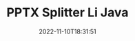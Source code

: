 ---
############################# Static ############################
layout: "auto-gen-merger"
date: 2022-11-10T18:31:51
draft: false
otherformats: vdx vsdm vsdx vssm vssx vstm vstx vsx vtx xlam xls xlsb xlsm xlsx xlt xltm

############################# Head ############################
head_title: "Di Java de PPTX li Pir Pelan veqetînin"
head_description: "Pelê yek PPTX li ser bingeha jimareyên rûpelan, navberên rûpelan, rûpelên zewac an jî cewherî bi karanîna API-ya yekkirina belgeyan li çend pelan dabeş bikin."

############################# Header ############################
title: "PPTX Splitter Li Java"
description: "PPTX bi çend rêzikên koda Java parçe bikin."
bg_image: "https://cms.admin.containerize.com/templates/aspose/App_Themes/V3/images/bg/header1.png"
bg_overlay: false
button:
    enable: true
    icon: "fas fa-arrow-down"
    label: "Daxistina Doza Belaş"
    link: "https://downloads.groupdocs.com/merger/java"

############################# SubMenu ############################
submenu:
    enable: true

    left:
        img_alt: "GroupDocs.Merger for Java"
        image: "https://cms.admin.containerize.com/templates/groupdocs/images/product-logos/90x90-noborder/groupdocs-merger-java.png"
        product: "GroupDocs.Merger"
        platform: "Java"

    middle:
        button:

            # button loop
            - link: "https://apireference.groupdocs.com/merger/java"
              text: "Çavkanî API"

            # button loop
            - link: "https://github.com/groupdocs-merger"
              text: "Nimûneyên Kodê"

            # button loop
            - link: "https://products.groupdocs.app/merger/family"
              text: "Demos Bijî"

            # button loop
            - link: "https://purchase.groupdocs.com/pricing/merger/java"
              text: "Pricing"

    right:
        link_download: "https://downloads.groupdocs.com/merger"
        link_learn: "https://docs.groupdocs.com/merger/java"
        link_buy: "https://purchase.groupdocs.com"

############################# About ############################
about:
    enable: true
    title: "Derbarê GroupDocs.Merger for Java API"
    content: |
        [GroupDocs.Merger for Java](/ku/merger/java/) pirtûkxane çareseriyek hêsan pêşkêşî dike ku bi ewlehî di navbera cûrbecûr formên belgeyan de wekî PDF, Microsoft Office (Word, Excel, PowerPoint, OneNote), OpenDocument, HTML, wêne û gelekên din di nav sepanên Java de. Bi lê zêdekirina tenê çend rêzikên kodê, çend operasyonên belgeyê yên wekî veguheztin, rakirin, zivirandin, guheztin, derxistin an guheztina arastekirina rûpelan di nav belgeyan de pêk bînin. Belgeyên ku API-ya yekbûyî di heman demê de pêşdîtina rûpelên belgeyê wekî wêneyek jî piştgirî dike da ku struktur, formatkirin û naverokê li ser rûpelê analîz bike.
        
        GroupDocs.Merger API ji bo çareseriyên pargîdanî bijarek rast e ku hewceyê taybetmendiyên dabeşkirina pelan e. Van API-an li ser hemî pergalên xebitandinê û platformên sereke, tevî J2SE 7.0 (1.7), J2SE 8.0 (1.8), Java 10, baş têne piştgirî kirin.

############################# Steps ############################
steps:
    enable: true
    title_left: "Di Java de PPTX Pelê Li gorî Rûpelan veqetînin"
    content_left: |
        [GroupDocs.Merger for Java](/ku/merger/java/) ji pêşdebiranên Java re hêsan dike ku pelek yek PPTX li çend pelên encam de bi cîh bikin. çend gavên hêsan.
        
        * **SplitOptions** bi formata rêça pelên derketinê dest pê bikin.
        * Mînaka nû ya **Merger** biafirînin û rêça belgeya çavkaniyê wekî pîvanek çêker derbas bikin.
        * Ji **split** re telefon bikin û hêmanên **SplitOptions** derbas bikin da ku belgeyên encam hilînin.

    title_right: "Pêdiviyên Sîstemê"
    content_right: |
        GroupDocs.Merger for Java API li ser hemî platform û pergalên xebitandinê yên sereke têne piştgirî kirin. Berî ku hûn koda jêrîn bicîh bikin, ji kerema xwe pê ewle bibin ku we şertên jêrîn li ser pergala we hatine saz kirin.

        * Pergalên Xebatê: Microsoft Windows, Linux, MacOS
        * Jîngehên Pêşketinê: NetBeans, IntelliJ IDEA, Eclipse
        * Çarçoveyên: J2SE 7.0 (1.7), J2SE 8.0 (1.8), Java 10
        * Guhertoya herî dawî ya GroupDocs.Merger for Java ji [Maven](https://repository.groupdocs.com/webapp/#/artifacts/browse/tree/General/repo/com/groupdocs/groupdocs-merger) dakêşîne
         
    code: |
     {{% merger/additional-styles %}}
     {{< merger/code-merger title="Meriv çawa pelê PPTX bi karanîna koda nimûneya Java parçe dike">}}

        ```java    
        // Pelê PPTX bi karanîna GroupDocs.Merger ji bo Java API-ê veqetînin
        String filePath = "input.pptx";
        String filePathOut = "output.pptx";
        
        // Dersa SplitOptions bi formata riya pelên derketinê dest pê bikin
        SplitOptions splitOptions = new SplitOptions(filePathOut, new int[] { 3, 6, 8 });

        // Bi belgeya têketina PPTX Yekbûnek yekser
        Merger merger = new Merger(filePath);

        // Gazî rêbaza dabeşkirinê bikin û tişta SplitOptions derbas bikin da ku belgeyên encam hilînin
        merger.split(splitOptions);
        ```
     {{< /merger/code-merger >}}

############################# Demos ############################
demos:
    enable: true
    title: "Demoyên Zindî - Pelê Serhêl ji hev veqetînin PPTX"
    content: |
       Bi serdana malpera [GroupDocs.Merger Live Demos](https://products.groupdocs.app/splitter/pptx) niha pelê PPTX veqetînin.
       Demoya zindî xwedî feydeyên jêrîn e.
        
############################# About Formats ############################
about_formats:
    enable: true

############################# More Formats ############################
more_formats:
    enable: true
    title: "Parçekirina Pelê Formên Din"
    content: |
        Java belgeyên API-ê ji bo formatên pelan û wêneyan yek dibin û vediqetînin. Wekî ku li jêr hatî destnîşan kirin, hin formatên pelê yên populer parçe bikin.

############################# Back to top ###############################
back_to_top:
    enable: true
---